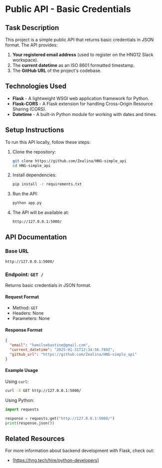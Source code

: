 # Public API - Basic Credentials

## Task Description
This project is a simple public API that returns basic credentials in JSON format. The API provides:

1. **Your registered email address** (used to register on the HNG12 Slack workspace).
2. The **current datetime** as an ISO 8601 formatted timestamp.
3. The **GitHub URL** of the project's codebase.

## Technologies Used
- **Flask** - A lightweight WSGI web application framework for Python.
- **Flask-CORS** - A Flask extension for handling Cross-Origin Resource Sharing (CORS).
- **Datetime** - A built-in Python module for working with dates and times.

## Setup Instructions
To run this API locally, follow these steps:

1. Clone the repository:
   ```sh
   git clone https://github.com/Zealina/HNG-simple_api
   cd HNG-simple_api
   ```

2. Install dependencies:
   ```sh
   pip install -r requirements.txt
   ```

3. Run the API:
   ```sh
   python app.py
   ```

4. The API will be available at:
   ```
   http://127.0.0.1:5000/
   ```

## API Documentation

### Base URL
```sh
http://127.0.0.1:5000/
```

### Endpoint: `GET /`
Returns basic credentials in JSON format.

#### **Request Format**
- Method: `GET`
- Headers: None
- Parameters: None

#### **Response Format**
```json
{
  "email": "hamilsebastine@gmail.com",
  "current_datetime": "2025-01-31T12:34:56.789Z",
  "github_url": "https://github.com/Zealina/HNG-simple_api"
}
```

#### **Example Usage**
Using `curl`:
```sh
curl -X GET http://127.0.0.1:5000/
```

Using Python:
```python
import requests

response = requests.get("http://127.0.0.1:5000/")
print(response.json())
```

## Related Resources
For more information about backend development with Flask, check out:
- [https://hng.tech/hire/python-developers]
